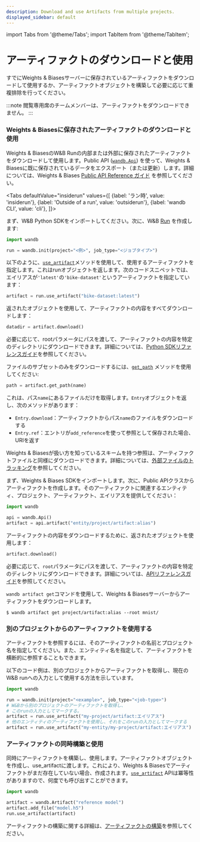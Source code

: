 ```yaml
---
description: Download and use Artifacts from multiple projects.
displayed_sidebar: default
---
```

import Tabs from '@theme/Tabs';
import TabItem from '@theme/TabItem';


# アーティファクトのダウンロードと使用

<head>
  <title>アーティファクトのダウンロードと使用</title>
</head>
すでにWeights & Biasesサーバーに保存されているアーティファクトをダウンロードして使用するか、アーティファクトオブジェクトを構築して必要に応じて重複排除を行ってください。

:::note
閲覧専用席のチームメンバーは、アーティファクトをダウンロードできません。
:::
### Weights & Biasesに保存されたアーティファクトのダウンロードと使用

Weights & BiasesのW&B Runの内部または外部に保存されたアーティファクトをダウンロードして使用します。Public API ([`wandb.Api`](https://docs.wandb.ai/ref/python/public-api/api)) を使って、Weights & Biasesに既に保存されているデータをエクスポート（または更新）します。詳細については、Weights & Biases [Public API Reference ガイド](https://docs.wandb.ai/ref/python/public-api) を参照してください。


<Tabs
  defaultValue="insiderun"
  values={[
    {label: 'ラン時', value: 'insiderun'},
    {label: 'Outside of a run', value: 'outsiderun'},
    {label: 'wandb CLI', value: 'cli'},
  ]}>
  <TabItem value="insiderun">

まず、W&B Python SDKをインポートしてください。次に、W&B [Run](https://docs.wandb.ai/ref/python/run) を作成します:

```python
import wandb

run = wandb.init(project="<例>", job_type="<ジョブタイプ>")
```

以下のように、[`use_artifact`](https://docs.wandb.ai/ref/python/run#use_artifact)メソッドを使用して、使用するアーティファクトを指定します。これはrunオブジェクトを返します。次のコードスニペットでは、エイリアスが`'latest'`の`'bike-dataset'`というアーティファクトを指定しています：

```python
artifact = run.use_artifact("bike-dataset:latest")
```

返されたオブジェクトを使用して、アーティファクトの内容をすべてダウンロードします：

```python
datadir = artifact.download()
```

必要に応じて、rootパラメータにパスを渡して、アーティファクトの内容を特定のディレクトリにダウンロードできます。詳細については、[Python SDKリファレンスガイド](https://docs.wandb.ai/ref/python/artifact#download)を参照してください。

ファイルのサブセットのみをダウンロードするには、[`get_path`](https://docs.wandb.ai/ref/python/artifact#get\_path) メソッドを使用してください:


```python
path = artifact.get_path(name)
```

これは、パス`name`にあるファイルだけを取得します。`Entry`オブジェクトを返し、次のメソッドがあります：

* `Entry.download`：アーティファクトからパス`name`のファイルをダウンロードする
* `Entry.ref`：エントリが`add_reference`を使って参照として保存された場合、URIを返す

Weights & Biasesが扱い方を知っているスキームを持つ参照は、アーティファクトファイルと同様にダウンロードできます。詳細については、[外部ファイルのトラッキング](https://docs.wandb.ai/guides/artifacts/track-external-files)を参照してください。

  </TabItem>
  <TabItem value="outsiderun">
  
  まず、Weights & Biases SDKをインポートします。次に、Public APIクラスからアーティファクトを作成します。そのアーティファクトに関連するエンティティ、プロジェクト、アーティファクト、エイリアスを提供してください：

  ```python
  import wandb

  api = wandb.Api()
  artifact = api.artifact("entity/project/artifact:alias")
  ```

  アーティファクトの内容をダウンロードするために、返されたオブジェクトを使用します：

  ```python
  artifact.download()
  ```

  必要に応じて、`root`パラメータにパスを渡して、アーティファクトの内容を特定のディレクトリにダウンロードできます。詳細については、[APIリファレンスガイド](https://docs.wandb.ai/ref/python/public-api/artifact#download)を参照してください。

  </TabItem>
  <TabItem value="cli">

`wandb artifact get`コマンドを使用して、Weights & Biasesサーバーからアーティファクトをダウンロードします。

```
$ wandb artifact get project/artifact:alias --root mnist/
```

  </TabItem>
</Tabs>

### 別のプロジェクトからのアーティファクトを使用する

アーティファクトを参照するには、そのアーティファクトの名前とプロジェクト名を指定してください。また、エンティティ名を指定して、アーティファクトを横断的に参照することもできます。

以下のコード例は、別のプロジェクトからアーティファクトを取得し、現在のW&B runへの入力として使用する方法を示しています。


```python
import wandb

run = wandb.init(project="<example>", job_type="<job-type>")
# W&Bから別のプロジェクトのアーティファクトを取得し、
# このrunの入力としてマークする。
artifact = run.use_artifact("my-project/artifact:エイリアス")
# 他のエンティティのアーティファクトを使用し、それをこのrunの入力としてマークする
artifact = run.use_artifact("my-entity/my-project/artifact:エイリアス")
```

### アーティファクトの同時構築と使用
同時にアーティファクトを構築し、使用します。アーティファクトオブジェクトを作成し、use\_artifactに渡します。これにより、Weights & Biasesでアーティファクトがまだ存在していない場合、作成されます。[`use_artifact`](https://docs.wandb.ai/ref/python/run#use\_artifact) APIは冪等性がありますので、何度でも呼び出すことができます。

```python
import wandb

artifact = wandb.Artifact("reference model")
artifact.add_file("model.h5")
run.use_artifact(artifact)
```
アーティファクトの構築に関する詳細は、[アーティファクトの構築](https://docs.wandb.ai/guides/artifacts/construct-an-artifact)を参照してください。